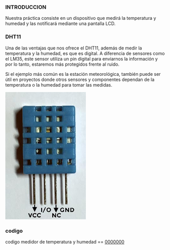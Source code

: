 ### INTRODUCCION

 Nuestra práctica consiste en un dispositivo que medirá la temperatura y 
 humedad y las notificará mediante una pantalla LCD.

### DHT11

Una de las ventajas que nos ofrece el DHT11, además de medir la temperatura y la humedad, es que es digital.
A diferencia de sensores como el LM35, este sensor utiliza un pin digital para enviarnos
la información y por lo tanto, estaremos más protegidos frente al ruido.

Si el ejemplo más común es la estación meteorológica, 
también puede ser útil en proyectos donde otros sensores y 
componentes dependan de la temperatura o la humedad para tomar las medidas.

![](https://github.com/Samael696/arduino/blob/main/medidor.jpg?raw=true)

### codigo

codigo medidor de temperatura y humedad == [0000000](https://github.com/Samael696/arduino/blob/main/codigo%20medidor%20de%20temperatura.ino)
